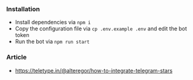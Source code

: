 ### Installation

- Install dependencies via `npm i`
- Copy the configuration file via `cp .env.example .env` and edit the bot token
- Run the bot via `npm run start`

### Article

- https://teletype.in/@alteregor/how-to-integrate-telegram-stars
